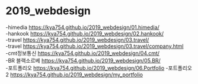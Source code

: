 # 2019_webdesign
-himedia https://kya754.github.io/2019_webdesign/01.himedia/ <br>
-hankook https://kya754.github.io/2019_webdesign/02.hankook/ <br>
-travel https://kya754.github.io/2019_webdesign/03.travel/ <br>
-travel https://kya754.github.io/2019_webdesign/03.travel/company.html <br>
-cmt정보통신 https://kya754.github.io/2019_webdesign/04.cmt/ <br>
-BR 블랙소르베 https://kya754.github.io/2019_webdesign/05.BR/ <br>
-포트폴리오 https://kya754.github.io/2019_webdesign/06.Portfolio
-포트폴리오2 https://kya754.github.io/2019_webdesign/my_portfolio
